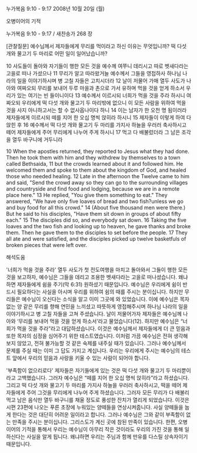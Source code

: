 누가복음 9:10 - 9:17 
2008년 10월 20일 (월)

오병이어의 기적



누가복음 9:10 - 9:17 / 새찬송가 268 장


[관찰질문]
예수님께서 제자들에게 무리를 먹이라고 하신 이유는 무엇입니까? 
떡 다섯 개와 물고기 두 마리로 어떤 일이 일어났습니까? 

10 사도들이 돌아와 자기들이 행한 모든 것을 예수께 여쭈니 데리시고 따로 벳새다라는 고을로 떠나 가셨으나 
11 무리가 알고 따라왔거늘 예수께서 그들을 영접하사 하나님 나라의 일을 이야기하시며 병 고칠 자들은 고치시더라 
12 날이 저물어 가매 열두 사도가 나아와 여짜오되 무리를 보내어 두루 마을과 촌으로 가서 유하며 먹을 것을 얻게 하소서 우리가 있는 여기는 빈 들이니이다 
13 예수께서 이르시되 너희가 먹을 것을 주라 하시니 여짜오되 우리에게 떡 다섯 개와 물고기 두 마리밖에 없으니 이 모든 사람을 위하여 먹을 것을 사지 아니하고서는 할 수 없사옵나이다 하니 
14 이는 남자가 한 오천 명 됨이러라 제자들에게 이르시되 떼를 지어 한 오십 명씩 앉히라 하시니 
15 제자들이 이렇게 하여 다 앉힌 후 
16 예수께서 떡 다섯 개와 물고기 두 마리를 가지사 하늘을 우러러 축사하시고 떼어 제자들에게 주어 무리에게 나누어 주게 하시니 
17 먹고 다 배불렀더라 그 남은 조각을 열두 바구니에 거두니라 

10 When the apostles returned, they reported to Jesus what they had done. Then he took them with him and they withdrew by themselves to a town called Bethsaida, 
11 but the crowds learned about it and followed him. He welcomed them and spoke to them about the kingdom of God, and healed those who needed healing. 
12 Late in the afternoon the Twelve came to him and said, "Send the crowd away so they can go to the surrounding villages and countryside and find food and lodging, because we are in a remote place here." 
13 He replied, "You give them something to eat." They answered, "We have only five loaves of bread and two fish?unless we go and buy food for all this crowd." 
14 (About five thousand men were there.) But he said to his disciples, "Have them sit down in groups of about fifty each." 
15 The disciples did so, and everybody sat down. 
16 Taking the five loaves and the two fish and looking up to heaven, he gave thanks and broke them. Then he gave them to the disciples to set before the people. 
17 They all ate and were satisfied, and the disciples picked up twelve basketfuls of broken pieces that were left over.

해석도움





'너희가 먹을 것을 주라'
 열두 사도가 첫 전도여행을 마치고 돌아와서 그들이 행한 모든 것을 보고하자, 예수님은 그들을 데리고 조용한 벳새다라는 고을로 떠나셨습니다. 왜냐하면 제자들에게 쉼을 주기(막 6:31) 원하셨기 때문입니다. 예수님은 우리에게 쉼이 반드시 필요하다는 사실을 아시며 우리를 위하여 쉼의 때를 주시는 분이십니다. 하지만 무리들은 예수님이 오신다는 소식을 알고 이미 그곳에 와 있었습니다. 이에 예수님은 목자 없는 양 같은 무리를 향해 연민을 느끼셨고 따뜻하게 영접해주시며 하나님 나라의 일을 이야기하시고 병 고칠 자들을 고쳐 주셨습니다. 날이 저물어가자 제자들은 예수님께 나아와 ‘무리를 보내어 먹을 것을 얻게 하소서’라고 물었습니다(12). 하지만 예수님은 “너희가 먹을 것을 주라”라고 대답하셨습니다. 이것은 예수님께서 제자들에게 더 큰 믿음과 또한 목자의 심정을 심어주기 위한 테스트였습니다. 이처럼 가끔 예수님은 전혀 생각해보지 않았고, 전혀 불가능할 것 같은 숙제를 내주실 때가 있습니다. 그러나 예수님께서 문제를 주실 때는 이미 그 답도 가지고 계십니다. 우리는 우리에게 주시는 예수님의 테스트 앞에서 우리의 믿음과 사랑을 키울 수 있는 사람이 되어야 합니다.      

'부족함이 없으리로다'
 제자들은 자기들에게 있는 것은 떡 다섯 개와 물고기 두 마리뿐이라고 고백했습니다. 그러자 예수님은 “떼를 지어 한 오십 명씩 앉히라”라고 하셨습니다. 그리고 떡 다섯 개와 물고기 두 마리를 가지사 하늘을 우러러 축사하시고, 떡을 떼어 제자들에게 주어 그것을 무리에게 나누어 주게 하셨습니다. 그러자 모든 무리가 다 배불리 먹고 남은 음식만 열두 바구니를 채울 정도로 풍성한 잔치가 열리게 되었습니다. 이것은 시편 23편에 나오는 푸른 초장에 누워있는 양떼들을 연상시켜줍니다. 사실 양떼들을 눕게 한다는 것은 대단히 어려운 일이라고 합니다. 그러나 예수님은 그와 같이 부족함이 없는 만족을 주시는 분이십니다. 그리스도가 계신 곳에 참된 만족이 있습니다. 한편, 오병이어의 기적을 통해서 우리는 예수님이 아무리 작은 것이라도 우리의 가진 것을 통해 일하신다는 사실을 알게 됩니다. 왜냐하면 우리는 주님과 함께 만유를 다스릴 상속자이기 때문입니다.